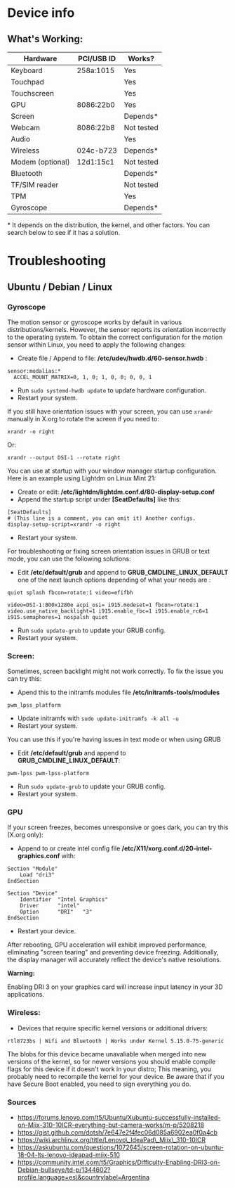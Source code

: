 # Device info

## What's Working:

| **Hardware**     | **PCI/USB ID** |   **Works?**   |
| ---------------- | -------------- | -------------- |
| Keyboard         | 258a:1015      | Yes            |
| Touchpad         |                | Yes            |
| Touchscreen      |                | Yes            |
| GPU              | 8086:22b0      | Yes            |
| Screen           |                | Depends\*      |
| Webcam           | 8086:22b8      | Not tested     |
| Audio            |                | Yes            |
| Wireless          | 024c-b723      | Depends\*      |
| Modem (optional) | 12d1:15c1      | Not tested     |
| Bluetooth        |                | Depends\*      |
| TF/SIM reader    |                | Not tested     |
| TPM              |                | Yes            |
| Gyroscope        |                | Depends\*      |

\* It depends on the distribution, the kernel, and other factors. You can search below to see if it has a solution.

# Troubleshooting

## Ubuntu / Debian / Linux

### Gyroscope

The motion sensor or gyroscope works by default in various distributions/kernels. However, the sensor reports its orientation incorrectly to the operating system. To obtain the correct configuration for the motion sensor within Linux, you need to apply the following changes:

* Create file / Append to file: **/etc/udev/hwdb.d/60-sensor.hwdb** :

>
    sensor:modalias:*
      ACCEL_MOUNT_MATRIX=0, 1, 0; 1, 0, 0; 0, 0, 1

* Run `sudo systemd-hwdb update` to update hardware configuration.
* Restart your system.

If you still have orientation issues with your screen, you can use  `xrandr` manually in X.org to rotate the screen if you need to:
>
    xrandr -o right

Or:

>
    xrandr --output DSI-1 --rotate right

You can use at startup with your window manager startup configuration. Here is an example using Lightdm on Linux Mint 21:

* Create or edit: **/etc/lightdm/lightdm.conf.d/80-display-setup.conf**
* Append the startup script under **\[SeatDefaults]** like this:
>
    [SeatDefaults]
    # (This line is a comment, you can omit it) Another configs.
    display-setup-script=xrandr -o right

* Restart your system.

For troubleshooting or fixing screen orientation issues in GRUB or text mode, you can use the following solutions:

* Edit **/etc/default/grub** and append to **GRUB\_CMDLINE\_LINUX\_DEFAULT** one of the next launch options depending of what your needs are :

>
    quiet splash fbcon=rotate:1 video=efifbh

>

    video=DSI-1:800x1280e acpi_osi= i915.modeset=1 fbcon=rotate:1 video.use_native_backlight=1 i915.enable_fbc=1 i915.enable_rc6=1 i915.semaphores=1 nospalsh quiet

* Run `sudo update-grub` to update your GRUB config.
* Restart your system.

### Screen:

Sometimes, screen backlight might not work correctly. To fix the issue you can try this:

* Apend this to the initramfs modules file **/etc/initramfs-tools/modules**

>
    pwm_lpss_platform

* Update initramfs with `sudo update-initramfs -k all -u`
* Restart your system.

You can use this if you're having issues in text mode or when using GRUB

* Edit **/etc/default/grub** and append to **GRUB\_CMDLINE\_LINUX\_DEFAULT**:

>
    pwm-lpss pwm-lpss-platform

* Run `sudo update-grub` to update your GRUB config.
* Restart your system.

### GPU

If your screen freezes, becomes unresponsive or goes dark, you can try this (X.org only):

* Append to or create intel config file **/etc/X11/xorg.conf.d/20-intel-graphics.conf** with:

>
	Section "Module"
	    Load "dri3"
	EndSection

	Section "Device"
	    Identifier  "Intel Graphics"
	    Driver      "intel"
	    Option      "DRI"   "3"
	EndSection

* Restart your device.

After rebooting, GPU acceleration will exhibit improved performance, eliminating "screen tearing" and preventing device freezing. Additionally, the display manager will accurately reflect the device's native resolutions.

**Warning:**

Enabling DRI 3 on your graphics card will increase input latency in your 3D applications.

### Wireless:

* Devices that require specific kernel versions or additional drivers:

>
    rtl8723bs | Wifi and Bluetooth | Works under Kernel 5.15.0-75-generic

The blobs for this device became unavaliable when merged into new versions of the kernel, so for newer versions you should enable compile flags for this device if it doesn't work in your distro; This meaning, you probably need to recompile the kernel for your device. Be aware that if you have Secure Boot enabled, you need to sign everything you do.

### Sources

* https://forums.lenovo.com/t5/Ubuntu/Xubuntu-successfully-installed-on-Miix-310-10ICR-everything-but-camera-works/m-p/5208218
* https://gist.github.com/dotsh/7e647e2f4fec06d085a6902ea0f0a4cb
* https://wiki.archlinux.org/title/Lenovo\_IdeaPad\_Miix\_310-10ICR
* https://askubuntu.com/questions/1072645/screen-rotation-on-ubuntu-18-04-lts-lenovo-ideapad-miix-510
* https://community.intel.com/t5/Graphics/Difficulty-Enabling-DRI3-on-Debian-bullseye/td-p/1344602?profile.language=es\&countrylabel=Argentina
